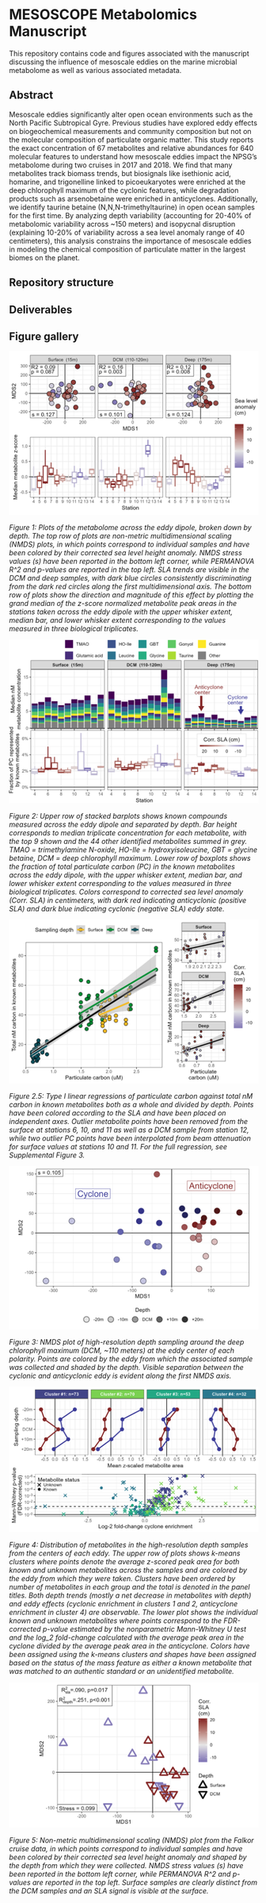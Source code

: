 # MESOSCOPE Metabolomics Manuscript

This repository contains code and figures associated with the manuscript discussing the influence of mesoscale eddies on the marine microbial metabolome as well as various associated metadata.

## Abstract
Mesoscale eddies significantly alter open ocean environments such as the North Pacific Subtropical Gyre. Previous studies have explored eddy effects on biogeochemical measurements and community composition but not on the molecular composition of particulate organic matter. This study reports the exact concentration of 67 metabolites and relative abundances for 640 molecular features to understand how mesoscale eddies impact the NPSG’s metabolome during two cruises in 2017 and 2018. We find that many metabolites track biomass trends, but biosignals like isethionic acid, homarine, and trigonelline linked to picoeukaryotes were enriched at the deep chlorophyll maximum of the cyclonic features, while degradation products such as arsenobetaine were enriched in anticyclones. Additionally, we identify taurine betaine (N,N,N-trimethyltaurine) in open ocean samples for the first time. By analyzing depth variability (accounting for 20-40% of metabolomic variability across ~150 meters) and isopycnal disruption (explaining 10-20% of variability across a sea level anomaly range of 40 centimeters), this analysis constrains the importance of mesoscale eddies in modeling the chemical composition of particulate matter in the largest biomes on the planet.

## Repository structure

## Deliverables

## Figure gallery

![](https://github.com/wkumler/MesoscopeMetabolomicsManuscript/blob/master/manuscript/figures/nmds_and_med_metab.png)

*Figure 1: Plots of the metabolome across the eddy dipole, broken down by depth. The top row of plots are non-metric multidimensional scaling (NMDS) plots, in which points correspond to individual samples and have been colored by their corrected sea level height anomaly. NMDS stress values (s) have been reported in the bottom left corner, while PERMANOVA R^2 and p-values are reported in the top left. SLA trends are visible in the DCM and deep samples, with dark blue circles consistently discriminating from the dark red circles along the first multidimensional axis. The bottom row of plots show the direction and magnitude of this effect by plotting the grand median of the z-score normalized metabolite peak areas in the stations taken across the eddy dipole with the upper whisker extent, median bar, and lower whisker extent corresponding to the values measured in three biological triplicates.*

![](https://github.com/wkumler/MesoscopeMetabolomicsManuscript/blob/master/manuscript/figures/targ_gp_w_sla_frac.png)

*Figure 2: Upper row of stacked barplots shows known compounds measured across the eddy dipole and separated by depth. Bar height corresponds to median triplicate concentration for each metabolite, with the top 9 shown and the 44 other identified metabolites summed in grey. TMAO = trimethylamine N-oxide, HO-Ile = hydroxyisoleucine, GBT = glycine betaine, DCM = deep chlorophyll maximum. Lower row of boxplots shows the fraction of total particulate carbon (PC) in the known metabolites across the eddy dipole, with the upper whisker extent, median bar, and lower whisker extent corresponding to the values measured in three biological triplicates. Colors correspond to corrected sea level anomaly (Corr. SLA) in centimeters, with dark red indicating anticyclonic (positive SLA) and dark blue indicating cyclonic (negative SLA) eddy state.*

![](https://github.com/wkumler/MesoscopeMetabolomicsManuscript/blob/master/manuscript/figures/comb_pcnm_plot.png)

*Figure 2.5: Type I linear regressions of particulate carbon against total nM carbon in known metabolites both as a whole and divided by depth. Points have been colored according to the SLA and have been placed on independent axes. Outlier metabolite points have been removed from the surface at stations 6, 10, and 11 as well as a DCM sample from station 12, while two outlier PC points have been interpolated from beam attenuation for surface values at stations 10 and 11. For the full regression, see Supplemental Figure 3.*

![](https://github.com/wkumler/MesoscopeMetabolomicsManuscript/blob/master/manuscript/figures/MC_nmds_gp.png)

*Figure 3: NMDS plot of high-resolution depth sampling around the deep chlorophyll maximum (DCM, ~110 meters) at the eddy center of each polarity. Points are colored by the eddy from which the associated sample was collected and shaded by the depth. Visible separation between the cyclonic and anticyclonic eddy is evident along the first NMDS axis.*

![](https://github.com/wkumler/MesoscopeMetabolomicsManuscript/blob/master/manuscript/figures/kclust_volcano_gp.png)

*Figure 4: Distribution of metabolites in the high-resolution depth samples from the centers of each eddy. The upper row of plots shows k-means clusters where points denote the average z-scored peak area for both known and unknown metabolites across the samples and are colored by the eddy from which they were taken. Clusters have been ordered by number of metabolites in each group and the total is denoted in the panel titles. Both depth trends (mostly a net decrease in metabolites with depth) and eddy effects (cyclonic enrichment in clusters 1 and 2, anticyclone enrichment in cluster 4) are observable. The lower plot shows the individual known and unknown metabolites where points correspond to the FDR-corrected p-value estimated by the nonparametric Mann-Whitney U test and the log_2 fold-change calculated with the average peak area in the cyclone divided by the average peak area in the anticyclone. Colors have been assigned using the k-means clusters and shapes have been assigned based on the status of the mass feature as either a known metabolite that was matched to an authentic standard or an unidentified metabolite.*

![](https://github.com/wkumler/MesoscopeMetabolomicsManuscript/blob/master/manuscript/figures/fk_nmdsplot.png)

*Figure 5: Non-metric multidimensional scaling (NMDS) plot from the Falkor cruise data, in which points correspond to individual samples and have been colored by their corrected sea level height anomaly and shaped by the depth from which they were collected. NMDS stress values (s) have been reported in the bottom left corner, while PERMANOVA R^2 and p-values are reported in the top left. Surface samples are clearly distinct from the DCM samples and an SLA signal is visible at the surface.*
